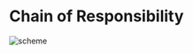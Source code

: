 # Chain of Responsibility
![scheme](http://www.tutorialspoint.com/design_pattern/images/chain_pattern_uml_diagram.jpg)

